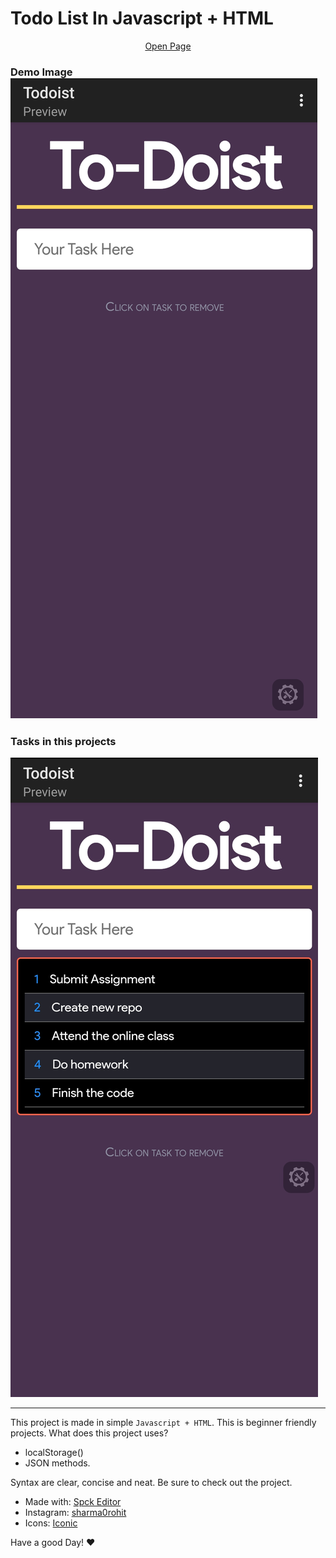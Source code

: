 # Todo List In Javascript + HTML
<center><a href="https://neutralme.github.io/todo-js/">Open Page</a></center>
<h3>Demo Image</img><br>
<img src="assets/IMG_20210620_143224.jpg">
<h3>Tasks in this projects</h3>
<img src="assets/IMG_20210620_143431.jpg">
<hr>
This project is made in simple <code>Javascript + HTML</code>. This is beginner friendly projects.
What does this project uses?
<ul>
<li>localStorage()</li>
<li>JSON methods.</li>
</ul>
Syntax are clear, concise and neat. Be sure to check out the project.
<ul>
<li>Made with: <a href="">Spck Editor</a></li>
<li>Instagram: <a href="https://instagram.com/sharma0rohit">sharma0rohit</a></li>
<li>Icons: <a href="">Iconic</a></li>
</ul>
Have a good Day! ❤️
